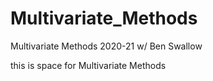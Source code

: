 # Multivariate_Methods
 Multivariate Methods 2020-21 w/ Ben Swallow
 
 this is space for Multivariate Methods
